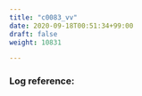 ```yaml
---
title: "c0083_vv"
date: 2020-09-18T00:51:34+99:00
draft: false
weight: 10831

---
```


### Log reference: <no value>

```

